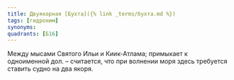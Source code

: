 ```yaml
---
title: Двуякорная [Бухта]({% link _terms/бухта.md %})
tags: [гидроним]
synonyms:
quadrants: [Б16]
---
```


Между мысами Святого Ильи и Киик-Атлама; примыкает к одноименной дол. –
считается, что при волнении моря здесь требуется ставить судно на два якоря.
